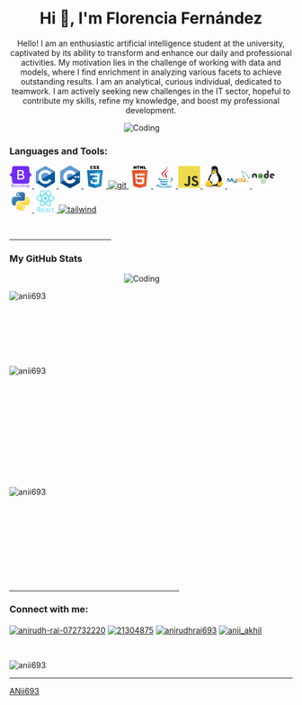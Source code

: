 <h1 align="center">Hi 👋, I'm Florencia Fernández</h1>

<p align="center"> <a href=https://img.shields.io/badge/Certified%20Tech%20Developer-8A2BE2></a></p>
<p align="center">Hello! I am an enthusiastic artificial intelligence student at the university, captivated by its ability to transform and enhance our daily and professional activities. My motivation lies in the challenge of working with data and models, where I find enrichment in analyzing various facets to achieve outstanding results. I am an analytical, curious individual, dedicated to teamwork. I am actively seeking new challenges in the IT sector, hopeful to contribute my skills, refine my knowledge, and boost my professional development.</p>


<img align="right" alt="Coding" width="300" src="https://i.pinimg.com/originals/81/17/8b/81178b47a8598f0c81c4799f2cdd4057.gif">


<br>
<h3 align="left">Languages and Tools:</h3>
<p align="left"> <a href="https://getbootstrap.com" target="_blank" rel="noreferrer"> <img src="https://raw.githubusercontent.com/devicons/devicon/master/icons/bootstrap/bootstrap-plain-wordmark.svg" alt="bootstrap" width="40" height="40"/> </a> <a href="https://www.cprogramming.com/" target="_blank" rel="noreferrer"> <img src="https://raw.githubusercontent.com/devicons/devicon/master/icons/c/c-original.svg" alt="c" width="40" height="40"/> </a> <a href="https://www.w3schools.com/cpp/" target="_blank" rel="noreferrer"> <img src="https://raw.githubusercontent.com/devicons/devicon/master/icons/cplusplus/cplusplus-original.svg" alt="cplusplus" width="40" height="40"/> </a> <a href="https://www.w3schools.com/css/" target="_blank" rel="noreferrer"> <img src="https://raw.githubusercontent.com/devicons/devicon/master/icons/css3/css3-original-wordmark.svg" alt="css3" width="40" height="40"/> </a> <a href="https://git-scm.com/" target="_blank" rel="noreferrer"> <img src="https://www.vectorlogo.zone/logos/git-scm/git-scm-icon.svg" alt="git" width="40" height="40"/> </a> <a href="https://www.w3.org/html/" target="_blank" rel="noreferrer"> <img src="https://raw.githubusercontent.com/devicons/devicon/master/icons/html5/html5-original-wordmark.svg" alt="html5" width="40" height="40"/> </a> <a href="https://www.java.com" target="_blank" rel="noreferrer"> <img src="https://raw.githubusercontent.com/devicons/devicon/master/icons/java/java-original.svg" alt="java" width="40" height="40"/> </a> <a href="https://developer.mozilla.org/en-US/docs/Web/JavaScript" target="_blank" rel="noreferrer"> <img src="https://raw.githubusercontent.com/devicons/devicon/master/icons/javascript/javascript-original.svg" alt="javascript" width="40" height="40"/> </a> <a href="https://www.linux.org/" target="_blank" rel="noreferrer"> <img src="https://raw.githubusercontent.com/devicons/devicon/master/icons/linux/linux-original.svg" alt="linux" width="40" height="40"/> </a> <a href="https://www.mysql.com/" target="_blank" rel="noreferrer"> <img src="https://raw.githubusercontent.com/devicons/devicon/master/icons/mysql/mysql-original-wordmark.svg" alt="mysql" width="40" height="40"/> </a> <a href="https://nodejs.org" target="_blank" rel="noreferrer"> <img src="https://raw.githubusercontent.com/devicons/devicon/master/icons/nodejs/nodejs-original-wordmark.svg" alt="nodejs" width="40" height="40"/> </a> <a href="https://www.python.org" target="_blank" rel="noreferrer"> <img src="https://raw.githubusercontent.com/devicons/devicon/master/icons/python/python-original.svg" alt="python" width="40" height="40"/> </a> <a href="https://reactjs.org/" target="_blank" rel="noreferrer"> <img src="https://raw.githubusercontent.com/devicons/devicon/master/icons/react/react-original-wordmark.svg" alt="react" width="40" height="40"/> </a> <a href="https://tailwindcss.com/" target="_blank" rel="noreferrer"> <img src="https://www.vectorlogo.zone/logos/tailwindcss/tailwindcss-icon.svg" alt="tailwind" width="40" height="40"/> </a> </p><br>


<hr width="36%" >

<h3>My GitHub Stats</h3>
<img align="right" alt="Coding" width="300" src="https://cdn.dribbble.com/users/1277312/screenshots/14733298/media/39b1045e593737587dd60e42c8422d1f.gif" >
<br>


<p><img align="left" src="https://github-readme-stats.vercel.app/api/top-langs?username=anii693&show_icons=true&theme=dark&locale=en&layout=compact" alt="anii693" /></p>

<br><br><br><br><br><br><br>
<p>&nbsp;<img align="left" src="https://github-readme-stats.vercel.app/api?username=anii693&show_icons=true&theme=dark&locale=en" alt="anii693" /></p>
<br><br><br><br><br><br><br><br><br><br>

<p><img align="left" src="https://github-readme-streak-stats.herokuapp.com/?user=anii693&theme=dark" alt="anii693" /></p>
<br><br><br><br><br><br><br><br><br><br>
<hr width="60%" >
<h3 align="left">Connect with me:</h3>
<p align="left">
<a href="https://linkedin.com/in/anirudh-rai-072732220" target="blank"><img align="center" src="https://raw.githubusercontent.com/rahuldkjain/github-profile-readme-generator/master/src/images/icons/Social/linked-in-alt.svg" alt="anirudh-rai-072732220" height="30" width="40" /></a>
<a href="https://stackoverflow.com/users/21304875" target="blank"><img align="center" src="https://raw.githubusercontent.com/rahuldkjain/github-profile-readme-generator/master/src/images/icons/Social/stack-overflow.svg" alt="21304875" height="30" width="40" /></a>
<a href="https://kaggle.com/anirudhrai693" target="blank"><img align="center" src="https://raw.githubusercontent.com/rahuldkjain/github-profile-readme-generator/master/src/images/icons/Social/kaggle.svg" alt="anirudhrai693" height="30" width="40" /></a>
<a href="https://instagram.com/anii_akhil" target="blank"><img align="center" src="https://raw.githubusercontent.com/rahuldkjain/github-profile-readme-generator/master/src/images/icons/Social/instagram.svg" alt="anii_akhil" height="30" width="40" /></a>
</p>
<br>
<p align="left"> <img src="https://komarev.com/ghpvc/?username=anii693&label=Profile%20views&color=0e75b6&style=flat" alt="anii693" /> </p>

------


[ANii693](https://github.com/ANii693)
